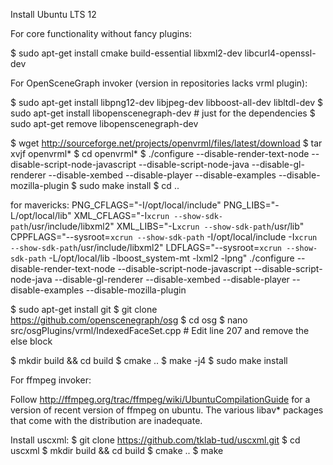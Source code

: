 Install Ubuntu LTS 12

For core functionality without fancy plugins:

$ sudo apt-get install cmake build-essential libxml2-dev libcurl4-openssl-dev

For OpenSceneGraph invoker (version in repositories lacks vrml plugin):

$ sudo apt-get install libpng12-dev libjpeg-dev libboost-all-dev libltdl-dev
$ sudo apt-get install libopenscenegraph-dev # just for the dependencies
$ sudo apt-get remove libopenscenegraph-dev

$ wget http://sourceforge.net/projects/openvrml/files/latest/download
$ tar xvjf openvrml*
$ cd openvrml*
$ ./configure --disable-render-text-node --disable-script-node-javascript --disable-script-node-java --disable-gl-renderer --disable-xembed --disable-player --disable-examples --disable-mozilla-plugin
$ sudo make install
$ cd ..

for mavericks:
PNG_CFLAGS="-I/opt/local/include" PNG_LIBS="-L/opt/local/lib" XML_CFLAGS="-I`xcrun --show-sdk-path`/usr/include/libxml2" XML_LIBS="-L`xcrun --show-sdk-path`/usr/lib" CPPFLAGS="--sysroot=`xcrun --show-sdk-path` -I/opt/local/include -I`xcrun --show-sdk-path`/usr/include/libxml2" LDFLAGS="--sysroot=`xcrun --show-sdk-path` -L/opt/local/lib -lboost_system-mt -lxml2 -lpng" ./configure --disable-render-text-node --disable-script-node-javascript --disable-script-node-java --disable-gl-renderer --disable-xembed --disable-player --disable-examples --disable-mozilla-plugin


$ sudo apt-get install git
$ git clone https://github.com/openscenegraph/osg
$ cd osg
$ nano src/osgPlugins/vrml/IndexedFaceSet.cpp # Edit line 207 and remove the else block

$ mkdir build && cd build
$ cmake ..
$ make -j4
$ sudo make install

For ffmpeg invoker:

Follow http://ffmpeg.org/trac/ffmpeg/wiki/UbuntuCompilationGuide for a version of recent version of ffmpeg
on ubuntu. The various libav* packages that come with the distribution are inadequate.

Install uscxml:
$ git clone https://github.com/tklab-tud/uscxml.git
$ cd uscxml
$ mkdir build && cd build
$ cmake ..
$ make